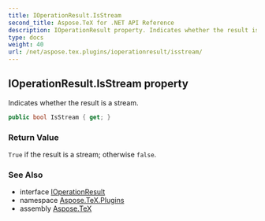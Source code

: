 ```yaml
---
title: IOperationResult.IsStream
second_title: Aspose.TeX for .NET API Reference
description: IOperationResult property. Indicates whether the result is a stream
type: docs
weight: 40
url: /net/aspose.tex.plugins/ioperationresult/isstream/
---
```

## IOperationResult.IsStream property

Indicates whether the result is a stream.

```csharp
public bool IsStream { get; }
```

### Return Value

`True` if the result is a stream; otherwise `false`.

### See Also

* interface [IOperationResult](../)
* namespace [Aspose.TeX.Plugins](../../ioperationresult/)
* assembly [Aspose.TeX](../../../)


